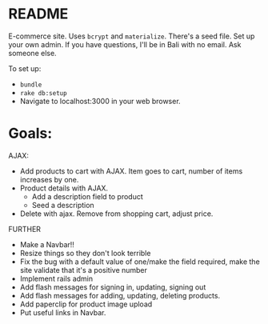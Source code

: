 # README

E-commerce site. Uses `bcrypt` and `materialize`. There's a seed file. Set up your own admin. If you have questions, I'll be in Bali with no email. Ask someone else.

To set up:

* ```bundle```
* ```rake db:setup```
* Navigate to localhost:3000 in your web browser.


# Goals:

AJAX:
* Add products to cart with AJAX. Item goes to cart, number of items increases by one.
* Product details with AJAX.
  * Add a description field to product
  * Seed a description
* Delete with ajax. Remove from shopping cart, adjust price.

FURTHER
* Make a Navbar!!
* Resize things so they don't look terrible
* Fix the bug with a default value of one/make the field required, make the site validate that it's a positive number
* Implement rails admin
* Add flash messages for signing in, updating, signing out
* Add flash messages for adding, updating, deleting products.
* Add paperclip for product image upload
* Put useful links in Navbar.
